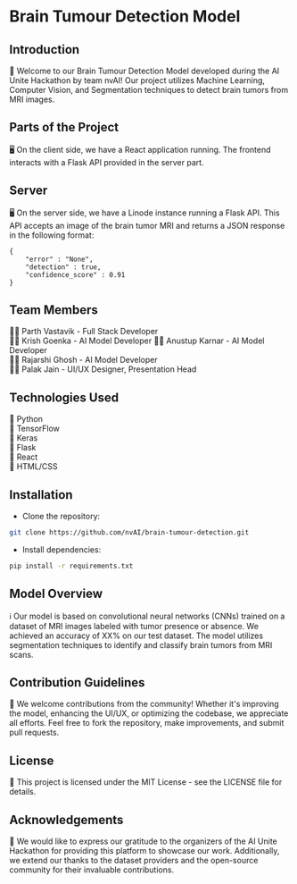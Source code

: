 
# Brain Tumour Detection Model


## Introduction
🧠 Welcome to our Brain Tumour Detection Model developed during the AI Unite Hackathon by team nvAI! Our project utilizes Machine Learning, Computer Vision, and Segmentation techniques to detect brain tumors from MRI images.


## Parts of the Project
🖥️ On the client side, we have a React application running. The frontend interacts with a Flask API provided in the server part.

## Server
🖥️ On the server side, we have a Linode instance running a Flask API. This API accepts an image of the brain tumor MRI and returns a JSON response in the following format:

```
{
    "error" : "None",
    "detection" : true,
    "confidence_score" : 0.91
}
```

## Team Members
👨‍💻 Parth Vastavik - Full Stack Developer  
👨‍💻 Krish Goenka - AI Model Developer 
👨‍💻 Anustup Karnar - AI Model Developer   
👨‍💻 Rajarshi Ghosh - AI Model Developer   
👩‍💻 Palak Jain - UI/UX Designer, Presentation Head


## Technologies Used
🔧 Python   
🔧 TensorFlow   
🔧 Keras    
🔧 Flask    
🔧 React    
🔧 HTML/CSS

## Installation

+ Clone the repository:     
``` bash
git clone https://github.com/nvAI/brain-tumour-detection.git
```
+ Install dependencies:
``` bash
pip install -r requirements.txt
```

## Model Overview
ℹ️ Our model is based on convolutional neural networks (CNNs) trained on a dataset of MRI images labeled with tumor presence or absence. We achieved an accuracy of XX% on our test dataset. The model utilizes segmentation techniques to identify and classify brain tumors from MRI scans.


## Contribution Guidelines
🤝 We welcome contributions from the community! Whether it's improving the model, enhancing the UI/UX, or optimizing the codebase, we appreciate all efforts. Feel free to fork the repository, make improvements, and submit pull requests.

## License
📝 This project is licensed under the MIT License - see the LICENSE file for details.

## Acknowledgements

🙏 We would like to express our gratitude to the organizers of the AI Unite Hackathon for providing this platform to showcase our work. Additionally, we extend our thanks to the dataset providers and the open-source community for their invaluable contributions.
